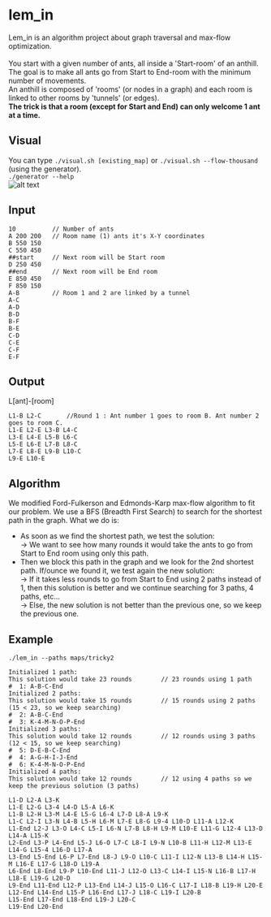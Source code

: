 # lem_in

Lem_in is an algorithm project about graph traversal and max-flow optimization.</br></br>
You start with a given number of ants, all inside a 'Start-room' of an anthill.</br>
The goal is to make all ants go from Start to End-room with the minimum number of movements.</br>
An anthill is composed of 'rooms' (or nodes in a graph) and each room is linked to other rooms by 'tunnels' (or edges).
</br>**The trick is that a room (except for Start and End) can only welcome 1 ant at a time.**

## Visual
You can type ```./visual.sh [existing_map]``` or ```./visual.sh --flow-thousand``` (using the generator).</br>
```./generator --help``` </br>
![alt text](https://github.com/bwan-nan/lem_in/blob/master/small-map.gif)

## Input
```
10          // Number of ants
A 200 200   // Room name (1) ants it's X-Y coordinates
B 550 150
C 550 450
##start     // Next room will be Start room
D 250 450
##end       // Next room will be End room
E 850 450
F 850 150
A-B         // Room 1 and 2 are linked by a tunnel
A-C
A-D
B-D
B-F
B-E
C-D
C-E
C-F
E-F
```

## Output
L[ant]-[room]
```
L1-B L2-C       //Round 1 : Ant number 1 goes to room B. Ant number 2 goes to room C.
L1-E L2-E L3-B L4-C
L3-E L4-E L5-B L6-C
L5-E L6-E L7-B L8-C
L7-E L8-E L9-B L10-C
L9-E L10-E
```

## Algorithm

We modified Ford-Fulkerson and Edmonds-Karp max-flow algorithm to fit our problem. 
We use a BFS (Breadth First Search) to search for the shortest path in the graph.
What we do is:
- As soon as we find the shortest path, we test the solution:</br>
 -> We want to see how many rounds it would take the ants to go from Start to End room using only this path.</br>
- Then we block this path in the graph and we look for the 2nd shortest path. If/ounce we found it, we test again the new solution:</br>
 -> If it takes less rounds to go from Start to End using 2 paths instead of 1, then this solution is better and we continue searching for 3 paths, 4 paths, etc...</br>
 -> Else, the new solution is not better than the previous one, so we keep the previous one.
 
 ## Example
 ```./lem_in --paths maps/tricky2```
 
```
Initialized 1 path:
This solution would take 23 rounds        // 23 rounds using 1 path
#  1: A-B-C-End
Initialized 2 paths:
This solution would take 15 rounds        // 15 rounds using 2 paths (15 < 23, so we keep searching)
#  2: A-B-C-End
#  3: K-4-M-N-O-P-End
Initialized 3 paths:
This solution would take 12 rounds        // 12 rounds using 3 paths (12 < 15, so we keep searching)
#  5: D-E-B-C-End
#  4: A-G-H-I-J-End
#  6: K-4-M-N-O-P-End
Initialized 4 paths:
This solution would take 12 rounds        // 12 using 4 paths so we keep the previous solution (3 paths)

L1-D L2-A L3-K
L1-E L2-G L3-4 L4-D L5-A L6-K
L1-B L2-H L3-M L4-E L5-G L6-4 L7-D L8-A L9-K
L1-C L2-I L3-N L4-B L5-H L6-M L7-E L8-G L9-4 L10-D L11-A L12-K
L1-End L2-J L3-O L4-C L5-I L6-N L7-B L8-H L9-M L10-E L11-G L12-4 L13-D L14-A L15-K
L2-End L3-P L4-End L5-J L6-O L7-C L8-I L9-N L10-B L11-H L12-M L13-E L14-G L15-4 L16-D L17-A
L3-End L5-End L6-P L7-End L8-J L9-O L10-C L11-I L12-N L13-B L14-H L15-M L16-E L17-G L18-D L19-A
L6-End L8-End L9-P L10-End L11-J L12-O L13-C L14-I L15-N L16-B L17-H L18-E L19-G L20-D
L9-End L11-End L12-P L13-End L14-J L15-O L16-C L17-I L18-B L19-H L20-E
L12-End L14-End L15-P L16-End L17-J L18-C L19-I L20-B
L15-End L17-End L18-End L19-J L20-C
L19-End L20-End
```
</br>
